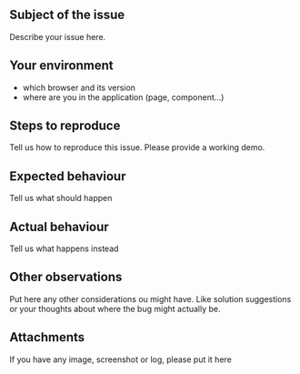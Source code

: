 ## Subject of the issue
Describe your issue here.

## Your environment
* which browser and its version
* where are you in the application (page, component...)

## Steps to reproduce
Tell us how to reproduce this issue. Please provide a working demo.

## Expected behaviour
Tell us what should happen

## Actual behaviour
Tell us what happens instead

## Other observations
Put here any other considerations ou might have.
Like solution suggestions or your thoughts about where the bug might actually be.

## Attachments
If you have any image, screenshot or log, please put it here
